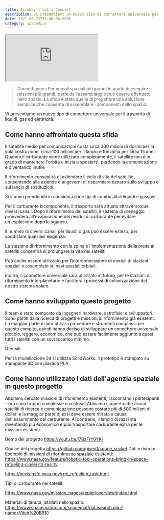 ```yaml
---
title: FireWay | Let's Connect
description: Vi presentiamo un nuovo tipo di connettore universale per il trasporto di liquidi, gas ed elettricità.
date: 2021-08-21T11:00:00.000Z
category: spaceApps
---
```


<iframe src="https://youtu.be/l7BzFrY0YKI" alt="connettori universali per satelliti" title="connettori universali per satelliti"></iframe>

<blockquote>
Connettiamoci
Per veicoli spaziali più grandi in grado di eseguire missioni più grandi, parte dell'assemblaggio può essere effettuato nello spazio. La sfida è stata quella di progettare una soluzione semplice che consenta di assemblare i componenti nello spazio.
</blockquote>

Vi presentiamo un nuovo tipo di connettore universale per il trasporto di liquidi, gas ed elettricità.

<h2>Come hanno affrontato questa sfida</h2>
Il satellite medio per comunicazioni costa circa 300 milioni di dollari per la sola costruzione, circa 100 milioni per il lancio e funziona per circa 15 anni. Quando il carburante viene utilizzato completamente, il satellite non è in grado di mantenere l'orbita e inizia a spostarsi, perdendo la comunicazione e diventando inutile



Il rifornimento consentirà di estendere il ciclo di vita del satellite, consentendo alle aziende e ai governi di risparmiare denaro sullo sviluppo e sul lancio di sostituzioni.

Si stanno prendendo in considerazione tipi di combustibili liquidi e gassosi.

Per il carburante bicomponente, il trasporto sarà attuato attraverso due diversi canali. Dopo il rifornimento dei satelliti, il sistema di drenaggio provvederà all'evaporazione dei residui di carburante per evitare un'esplosione dopo lo sgancio.

Il numero di diversi canali per liquidi o gas può essere esteso, per soddisfare qualsiasi esigenza.

La stazione di rifornimento con la spina e l'implementazione della presa ai satelliti consentirà di prolungare la vita dei satelliti.

Può anche essere utilizzato per l'interconnessione di moduli di stazioni spaziali o assemblato su navi spaziali orbitali.

Inoltre, il connettore universale sarà utilizzato in futuro, per le stazioni di rifornimento interplanetarie e faciliterà i processi di colonizzazione del nostro sistema solare.



<h2>Come hanno sviluppato questo progetto</h2>

Il team è stato composto da ingegneri hardware, astrofisici e sviluppatori. Sono partiti dalla ricerca di progetti e missioni di rifornimento già esistenti. La maggior parte di loro utilizza procedure e strumenti complessi per questo compito, quindi hanno deciso di sviluppare un connettore universale piccolo, leggero, economico, che può essere facilmente aggiunto a quasi tutti i satelliti con un sovraccarico minimo.



Utensili:

Per la modellazione 3d si utilizza SolidWorks. Il prototipo è stampato su stampante 3D con plastica PLA

<h2>Come hanno utilizzato i dati dell'agenzia spaziale in questo progetto</h2>
Abbiamo cercato missioni di rifornimento esistenti, raccontano i partecipanti - ora sono troppo complesse e costose. Abbiamo scoperto che alcuni satelliti di ricerca e comunicazione possono costare più di 500 milioni di dollari e la maggior parte di essi deve essere ritirata a causa dell'esaurimento del carburante. Al contrario, il lancio di razzi sta diventando più economico e può trasportare carburante extra per le missioni esistenti.

Demo del progetto
https://youtu.be/l7BzFrY0YKI

Codice del progetto
https://github.com/giver0/space_socket
Dati e risorse
Esempio di missioni di rifornimento spaziale esistenti: https://www.nasa.gov/feature/robotic-tool-operations-bring-in-space-refueling-closer-to-reality



https://nexis.gsfc.nasa.gov/rrm_refueling_task.html



Tipi di carburante nei satelliti:

https://www.nasa.gov/mission_pages/kepler/overview/index.html





Materiali di tenuta, istallati nello spazio: https://www.spacematdb.com/spacemat/datasearch.php?name=Viton%20B910


